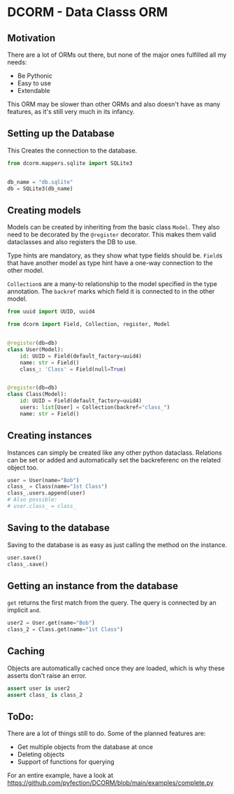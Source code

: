 # DCORM - Data Classs ORM

## Motivation
There are a lot of ORMs out there, but none of the
major ones fulfilled all my needs:
- Be Pythonic
- Easy to use
- Extendable

This ORM may be slower than other ORMs and also doesn't
have as many features, as it's still very much in
its infancy.

## Setting up the Database
This Creates the connection to the database.
```python
from dcorm.mappers.sqlite import SQLite3


db_name = "db.sqlite"
db = SQLite3(db_name)
```

## Creating models
Models can be created by inheriting from the basic class
`Model`. They also need to be decorated by the `@register`
decorator. This makes them valid dataclasses and also
registers the DB to use.

Type hints are mandatory, as they show what type fields
should be. `Field`s that have another model as type hint
have a one-way connection to the other model.

`Collection`s are a many-to relationship to the model
specified in the type annotation. The `backref` marks
which field it is connected to in the other model.
```python
from uuid import UUID, uuid4

from dcorm import Field, Collection, register, Model


@register(db=db)
class User(Model):
    id: UUID = Field(default_factory=uuid4)
    name: str = Field()
    class_: 'Class' = Field(null=True)


@register(db=db)
class Class(Model):
    id: UUID = Field(default_factory=uuid4)
    users: list[User] = Collection(backref="class_")
    name: str = Field()
```

## Creating instances
Instances can simply be created like any other python dataclass.
Relations can be set or added and automatically set the backreferenc
on the related object too.
```python
user = User(name="Bob")
class_ = Class(name="1st Class")
class_.users.append(user)
# Also possible:
# user.class_ = class_
```

## Saving to the database
Saving to the database is as easy as just calling the method on
the instance.
```python
user.save()
class_.save()
```

## Getting an instance from the database
`get` returns the first match from the query. The query is connected
by an implicit `and`.
```python
user2 = User.get(name="Bob")
class_2 = Class.get(name="1st Class")
```

## Caching
Objects are automatically cached once they are loaded, which is
why these asserts don't raise an error.
```python
assert user is user2
assert class_ is class_2
```


## ToDo:
There are a lot of things still to do. Some of the planned features are:
- Get multiple objects from the database at once
- Deleting objects
- Support of functions for querying


For an entire example, have a look at https://github.com/pyfection/DCORM/blob/main/examples/complete.py